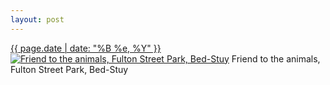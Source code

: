 ```yaml
---
layout: post
---
```


<p>
  <time><a href="/535">{{ page.date | date: "%B %e, %Y" }}</a></time>
  <a href="/535"><img src="{{ site.assets_url }}/535-480.jpg" srcset="{{ site.assets_url }}/535-240.jpg 240w, {{ site.assets_url }}/535-480.jpg 480w, {{ site.assets_url }}/535-720.jpg 720w, {{ site.assets_url }}/535-960.jpg 960w" sizes="(min-width: 700px) 50vw, calc(100vw - 2rem)" alt="Friend to the animals, Fulton Street Park, Bed-Stuy" /></a>
  <span>Friend to the animals, Fulton Street Park, Bed-Stuy</span>
</p>
